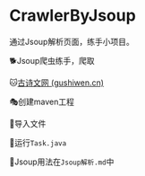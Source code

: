 # CrawlerByJsoup
通过Jsoup解析页面，练手小项目。

🐕Jsoup爬虫练手，爬取

🐱[古诗文网 (gushiwen.cn)](https://so.gushiwen.cn/shiwens/)

🎭创建maven工程

🎁导入文件

🎉运行`Task.java`

🎨Jsoup用法在`Jsoup解析.md`中
